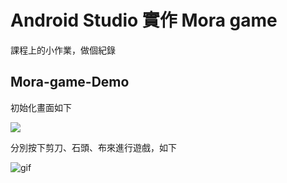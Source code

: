 # Android Studio 實作 Mora game

課程上的小作業，做個紀錄

## Mora-game-Demo

初始化畫面如下

![](https://i.imgur.com/cgpSygJ.png)

分別按下剪刀、石頭、布來進行遊戲，如下

![gif](https://i.imgur.com/neON851.gif)



